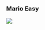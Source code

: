 ### Mario Easy
![](https://lab.cs50.io/_site/754324ac2f906a799cdf8aa09dcae12e499dafa5/mario/less/pyramid.png)
